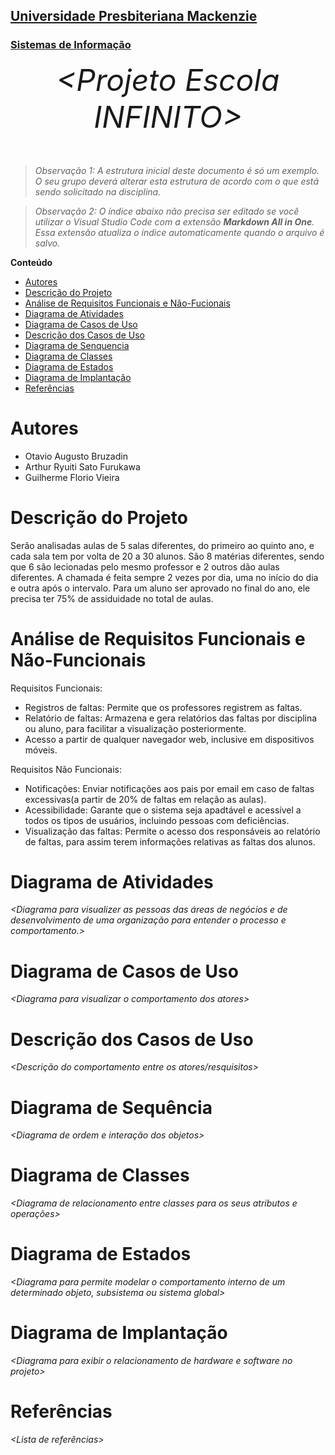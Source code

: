 <h2><a href= "https://www.mackenzie.br">Universidade Presbiteriana Mackenzie</a></h2>
<h3><a href= "https://www.mackenzie.br/graduacao/sao-paulo-higienopolis/sistemas-de-informacao">Sistemas de Informação</a></h3>


<font size="+12"><center>
*&lt;Projeto Escola INFINITO&gt;*
</center></font>

>*Observação 1: A estrutura inicial deste documento é só um exemplo. O seu grupo deverá alterar esta estrutura de acordo com o que está sendo solicitado na disciplina.*

>*Observação 2: O índice abaixo não precisa ser editado se você utilizar o Visual Studio Code com a extensão **Markdown All in One**. Essa extensão atualiza o índice automaticamente quando o arquivo é salvo.*

**Conteúdo**

- [Autores](#nome-alunos)
- [Descrição do Projeto](#introdução-do-projeto)
- [Análise de Requisitos Funcionais e Não-Fucionais](#descrição-dos-requisitos)
- [Diagrama de Atividades](#diagrama-de-atividades) 
- [Diagrama de Casos de Uso](#diagrama-de-comportamento-atores)
- [Descrição dos Casos de Uso](#descrição-das-funcões)
- [Diagrama de Senquencia](#diagrama-de-ordem-interações)
- [Diagrama de Classes](#diagrama-orientado-objetos)
- [Diagrama de Estados](#diagrama-estrutura-componente)
- [Diagrama de Implantação](#diagrama-de-hardware-software)
- [Referências](#referências)


# Autores

* Otavio Augusto Bruzadin
* Arthur Ryuiti Sato Furukawa
* Guilherme Florio Vieira

# Descrição do Projeto

Serão analisadas aulas de 5 salas diferentes, do primeiro ao quinto ano, e cada sala tem por volta de 20 a 30 alunos. São 8 matérias diferentes, sendo que 6 são lecionadas pelo mesmo professor e 2 outros dão aulas diferentes. A chamada é feita sempre 2 vezes por dia, uma no início do dia e outra após o intervalo.
Para um aluno ser aprovado no final do ano, ele precisa ter 75% de assiduidade no total de aulas. 

# Análise de Requisitos Funcionais e Não-Funcionais
Requisitos Funcionais:
- Registros de faltas: Permite que os professores registrem as faltas.
- Relatório de faltas: Armazena e gera relatórios das faltas por disciplina ou aluno, para facilitar a visualização posteriormente.
- Acesso a partir de qualquer navegador web, inclusive em dispositivos móveis.
  
Requisitos Não Funcionais:
- Notificações: Enviar notificações aos pais  por email em caso de faltas excessivas(a partir de 20% de faltas em relação as aulas).
- Acessibilidade: Garante que o sistema seja apadtável e acessível a todos os tipos de usuários, incluindo pessoas com deficiências.
- Visualização das faltas: Permite o acesso dos responsáveis ao relatório de faltas, para assim terem informações relativas as faltas dos alunos.


# Diagrama de Atividades

*&lt;Diagrama para visualizer as pessoas das áreas de negócios e de desenvolvimento de uma organização para entender o processo e comportamento.&gt;*

# Diagrama de Casos de Uso

*&lt;Diagrama para visualizar o comportamento dos atores&gt;*

# Descrição dos Casos de Uso

*&lt;Descrição do comportamento entre os atores/resquisitos&gt;*

# Diagrama de Sequência

*&lt;Diagrama de ordem e interação dos objetos&gt;*

# Diagrama de Classes

*&lt;Diagrama de relacionamento entre classes para os seus atributos e operações&gt;*

# Diagrama de Estados

*&lt;Diagrama para permite modelar o comportamento interno de um determinado objeto, subsistema ou sistema global&gt;*

# Diagrama de Implantação

*&lt;Diagrama para exibir o relacionamento de hardware e software no projeto&gt;*

# Referências

*&lt;Lista de referências&gt;*
